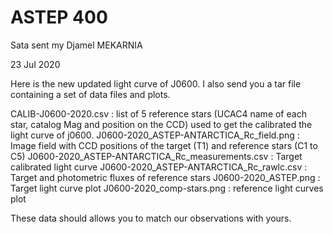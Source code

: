 # ASTEP 400

Sata sent my Djamel MEKARNIA

23 Jul 2020

Here is the new updated light curve of J0600. I also send you a tar file containing a set of data files and plots.

CALIB-J0600-2020.csv : list of 5 reference stars (UCAC4 name of each star, catalog Mag and position on the CCD) used to get the calibrated the light curve of j0600.
J0600-2020_ASTEP-ANTARCTICA_Rc_field.png : Image field with CCD positions of the target (T1) and reference stars (C1 to C5)
J0600-2020_ASTEP-ANTARCTICA_Rc_measurements.csv : Target calibrated light curve
J0600-2020_ASTEP-ANTARCTICA_Rc_rawlc.csv : Target and photometric fluxes of reference stars
J0600-2020_ASTEP.png : Target light curve plot
J0600-2020_comp-stars.png : reference light curves plot

These data should allows you to match our observations with yours.


